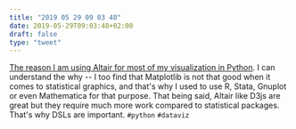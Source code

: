 ```yaml
---
title: "2019 05 29 09 03 48"
date: 2019-05-29T09:03:48+02:00
draft: false
type: "tweet"
---
```

[The reason I am using Altair for most of my visualization in Python](http://fernandoi.cl/blog/posts/altair/). I can understand the why -- I too find that Matplotlib is not that good when it comes to statistical graphics, and that's why I used to use R, Stata, Gnuplot or even Mathematica for that purpose. That being said, Altair like D3js are great but they require much more work compared to statistical packages. That's why DSLs are important. `#python` `#dataviz` 
